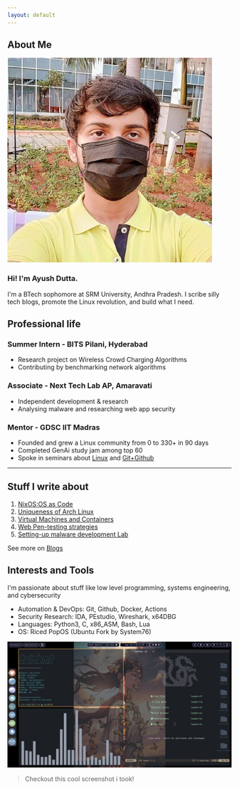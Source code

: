 ```yaml
---
layout: default
---
```


## About Me

<img class="profile-picture" src="ayush.jpg">

### Hi! I'm Ayush Dutta. 
I'm a BTech sophomore at SRM University, Andhra Pradesh. I scribe silly tech blogs, promote the Linux revolution, and build what I need.

## Professional life

### Summer Intern - BITS Pilani, Hyderabad
- Research project on Wireless Crowd Charging Algorithms
- Contributing by benchmarking network algorithms

### Associate - Next Tech Lab AP, Amaravati
- Independent development & research
- Analysing malware and researching web app security

### Mentor - GDSC IIT Madras 
- Founded and grew a Linux community from 0 to 330+ in 90 days
- Completed GenAi study jam among top 60
- Spoke in seminars about [Linux](https://gdsc.community.dev/events/details/developer-student-clubs-indian-institute-of-technology-iit-chennai-presents-dumping-windows-welcome-to-linux/) and [Git+Github](https://gdsc.community.dev/events/details/developer-student-clubs-indian-institute-of-technology-iit-chennai-presents-versioning-visions-git-github-amp-beyond/)

--- 

## Stuff I write about

1. [NixOS:OS as Code](./blogposts/nixos.md)
2. [Uniqueness of Arch Linux](./blogposts/arch.md)
3. [Virtual Machines and Containers](./blogposts/vms.md)
4. [Web Pen-testing strategies](./blogposts/wap.md)
5. [Setting-up malware development Lab](./blogposts/mal.md)

See more on [Blogs](./blogs)

## Interests and Tools

I'm passionate about stuff like low level programming, systems engineering, and cybersecurity

+ Automation & DevOps: Git, Github, Docker, Actions
+ Security Research: IDA, PEstudio, Wireshark, x64DBG
+ Languages: Python3, C, x86_ASM, Bash, Lua 
+ OS: Riced PopOS (Ubuntu Fork by System76)

![](./ss.png)

> Checkout this cool screenshot i took!





